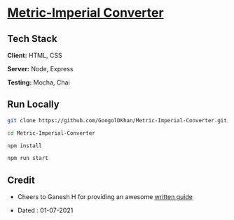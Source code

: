 # [Metric-Imperial Converter](https://www.freecodecamp.org/learn/quality-assurance/quality-assurance-projects/metric-imperial-converter)

## Tech Stack

**Client:** HTML, CSS

**Server:** Node, Express

**Testing:** Mocha, Chai

## Run Locally

```bash
git clone https://github.com/GoogolDKhan/Metric-Imperial-Converter.git

cd Metric-Imperial-Converter

npm install

npm run start
```

## Credit

- Cheers to Ganesh H for providing an awesome [written guide](https://www.notion.so/Metric-Imperial-Converter-e2afdd592796472b90849ba1a47867cc)

- Dated : 01-07-2021

